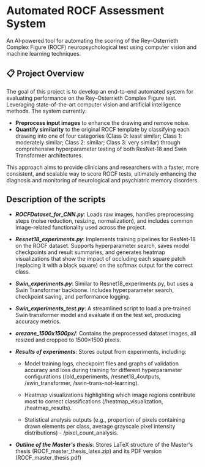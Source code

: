 # Automated ROCF Assessment System

An AI‑powered tool for automating the scoring of the Rey–Osterrieth Complex Figure (ROCF) neuropsychological test using computer vision and machine learning techniques.

## 📋 Project Overview

The goal of this project is to develop an end-to-end automated system for evaluating performance on the Rey–Osterrieth Complex Figure test. Leveraging state-of-the-art computer vision and artificial intelligence methods. The system currently:

- **Preprocess input images** to enhance the drawing and remove noise.  
- **Quantify similarity** to the original ROCF template by classifying each drawing into one of four categories (Class 0: least similar; Class 1: moderately similar; Class 2: similar; Class 3: very similar) through comprehensive hyperparameter testing of both ResNet‑18 and Swin Transformer architectures.

This approach aims to provide clinicians and researchers with a faster, more consistent, and scalable way to score ROCF tests, ultimately enhancing the diagnosis and monitoring of neurological and psychiatric memory disorders.

## Description of the scripts
+ ***ROCFDataset_for_CNN.py***:
Loads raw images, handles preprocessing steps (noise reduction, resizing, normalization), and includes common image-related functionality used across the project.

+ ***Resnet18_experiments.py***:
Implements training pipelines for ResNet‑18 on the ROCF dataset. Supports hyperparameter search, saves model checkpoints and result summaries, and generates heatmap visualizations that show the impact of occluding each square patch (replacing it with a black square) on the softmax output for the correct class.

+ ***Swin_experiments.py***: 
Similar to Resnet18_experiments.py, but uses a Swin Transformer backbone. Includes hyperparameter search, checkpoint saving, and performance logging.

+ ***Swin_experiments_test.py***: 
A streamlined script to load a pre‑trained Swin transformer model and evaluate it on the test set, producing accuracy metrics.

+ ***orezane_1500x1500px/***: 
Contains the preprocessed dataset images, all resized and cropped to 1500×1500 pixels.

+ ***Results of experiments***: 
Stores output from experiments, including:

  - Model training logs, checkpoint files and graphs of validation accuracy and loss during training for different hyperparameter configurations (/old_experiments, /resnet18_4outputs, /swin_transformer, /swin-trans-not-learning).

  - Heatmap visualizations highlighting which image regions contribute most to correct classifications (/heatmap_visualization, /heatmap_results).

  - Statistical analysis outputs (e.g., proportion of pixels containing drawn elements per class, average grayscale pixel intensity distributions) - /pixel_count_analysis.

+ ***Outline of the Master's thesis***:
Stores LaTeX structure of the Master's thesis (ROCF_master_thesis_latex.zip) and its PDF version (ROCF_master_thesis.pdf)

